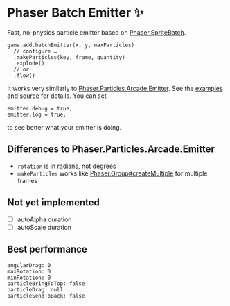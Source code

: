 Phaser Batch Emitter ✨
====================

Fast, no-physics particle emitter based on [Phaser.SpriteBatch](http://phaser.io/docs/2.6.2/Phaser.SpriteBatch.html).

    game.add.batchEmitter(x, y, maxParticles)
      // configure …
      .makeParticles(key, frame, quantity)
      .explode()
      // or
      .flow()

It works very similarly to [Phaser.Particles.Arcade.Emitter](http://phaser.io/docs/2.6.2/Phaser.Particles.Arcade.Emitter.html). See the [examples](https://samme.github.io/phaser-batch-emitter/) and [source](https://github.com/samme/phaser-batch-emitter/blob/master/index.coffee) for details. You can set

    emitter.debug = true;
    emitter.log = true;

to see better what your emitter is doing.

Differences to Phaser.Particles.Arcade.Emitter
----------------------------------------------

  - `rotation` is in radians, not degrees
  - `makeParticles` works like [Phaser.Group#createMultiple](http://phaser.io/docs/2.6.2/Phaser.Group.html#createMultiple) for multiple frames

Not yet implemented
-------------------

  - [ ] autoAlpha duration
  - [ ] autoScale duration

Best performance
----------------

    angularDrag: 0
    maxRotation: 0
    minRotation: 0
    particleBringToTop: false
    particleDrag: null
    particleSendToBack: false
